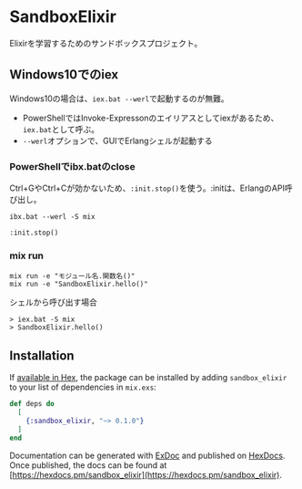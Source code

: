 # SandboxElixir

Elixirを学習するためのサンドボックスプロジェクト。

## Windows10でのiex
Windows10の場合は、`iex.bat --werl`で起動するのが無難。
- PowerShellではInvoke-Expressonのエイリアスとしてiexがあるため、`iex.bat`として呼ぶ。
- `--werl`オプションで、GUIでErlangシェルが起動する

### PowerShellでibx.batのclose
Ctrl+GやCtrl+Cが効かないため、`:init.stop()`を使う。:initは、ErlangのAPI呼び出し。

```
ibx.bat --werl -S mix
```
```
:init.stop()
```
### mix run
```
mix run -e "モジュール名.関数名()"
mix run -e "SandboxElixir.hello()"
```
シェルから呼び出す場合
```
> iex.bat -S mix
> SandboxElixir.hello()
```

## Installation

If [available in Hex](https://hex.pm/docs/publish), the package can be installed
by adding `sandbox_elixir` to your list of dependencies in `mix.exs`:

```elixir
def deps do
  [
    {:sandbox_elixir, "~> 0.1.0"}
  ]
end
```

Documentation can be generated with [ExDoc](https://github.com/elixir-lang/ex_doc)
and published on [HexDocs](https://hexdocs.pm). Once published, the docs can
be found at [https://hexdocs.pm/sandbox_elixir](https://hexdocs.pm/sandbox_elixir).


